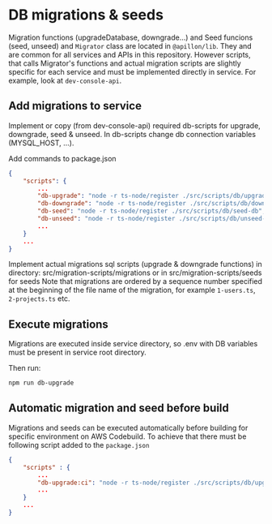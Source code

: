 # DB migrations & seeds

Migration functions (upgradeDatabase, downgrade...) and Seed funcions (seed, unseed) and `Migrator` class are located in `@apillon/lib`. They and are common for all services and APIs in this repository.
However scripts, that calls Migrator's functions and actual migration scripts are slightly specific for each service and must be implemented directly in service.
For example, look at `dev-console-api`.

## Add migrations to service

Implement or copy (from dev-console-api) required db-scripts for upgrade, downgrade, seed & unseed.
In db-scripts change db connection variables (MYSQL_HOST, ...).

Add commands to package.json

```JSON
{
    "scripts": {
        ...
        "db-upgrade": "node -r ts-node/register ./src/scripts/db/upgrade-db",
        "db-downgrade": "node -r ts-node/register ./src/scripts/db/downgrade-db",
        "db-seed": "node -r ts-node/register ./src/scripts/db/seed-db",
        "db-unseed": "node -r ts-node/register ./src/scripts/db/unseed-db"
        ...
    }
    ...
}
```

Implement actual migrations sql scripts (upgrade & downgrade functions) in directory: src/migration-scripts/migrations or in src/migration-scripts/seeds for seeds
Note that migrations are ordered by a sequence number specified at the beginning of the file name of the migration, for example `1-users.ts`, `2-projects.ts` etc.

## Execute migrations

Migrations are executed inside service directory, so .env with DB variables must be present in service root directory.

Then run:

```sh
npm run db-upgrade
```

## Automatic migration and seed before build

Migrations and seeds can be executed automatically before building for specific environment on AWS Codebuild. To achieve that there must be following script added to the `package.json`

```JSON
{
    "scripts" : {
        ...
        "db-upgrade:ci": "node -r ts-node/register ./src/scripts/db/upgrade-db --F && node -r ts-node/register ./src/scripts/db/seed-db --F "
        ...
    }
    ...
}
```
